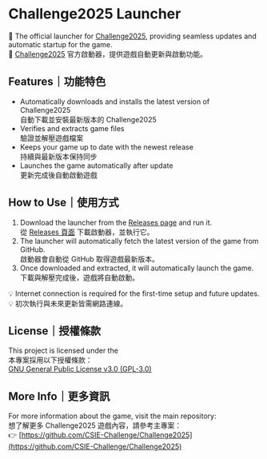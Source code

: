 # Challenge2025 Launcher

🚀 The official launcher for [Challenge2025](https://github.com/CSIE-Challenge/Challenge2025), providing seamless updates and automatic startup for the game.  
🚀 [Challenge2025](https://github.com/CSIE-Challenge/Challenge2025) 官方啟動器，提供遊戲自動更新與啟動功能。

## Features｜功能特色

- Automatically downloads and installs the latest version of Challenge2025  
  自動下載並安裝最新版本的 Challenge2025  
- Verifies and extracts game files  
  驗證並解壓遊戲檔案  
- Keeps your game up to date with the newest release  
  持續與最新版本保持同步  
- Launches the game automatically after update  
  更新完成後自動啟動遊戲

## How to Use｜使用方式

1. Download the launcher from the [Releases page](https://github.com/CSIE-Challenge/Challenge2025-Launcher/releases) and run it.  
   從 [Releases 頁面](https://github.com/CSIE-Challenge/Challenge2025-Launcher/releases) 下載啟動器，並執行它。  
2. The launcher will automatically fetch the latest version of the game from GitHub.  
   啟動器會自動從 GitHub 取得遊戲最新版本。  
3. Once downloaded and extracted, it will automatically launch the game.  
   下載與解壓完成後，遊戲將自動啟動。

💡 Internet connection is required for the first-time setup and future updates.  
💡 初次執行與未來更新皆需網路連線。

## License｜授權條款

This project is licensed under the  
本專案採用以下授權條款：  
[GNU General Public License v3.0 (GPL-3.0)](LICENSE)

## More Info｜更多資訊

For more information about the game, visit the main repository:  
想了解更多 Challenge2025 遊戲內容，請參考主專案：  
👉 [https://github.com/CSIE-Challenge/Challenge2025](https://github.com/CSIE-Challenge/Challenge2025)
